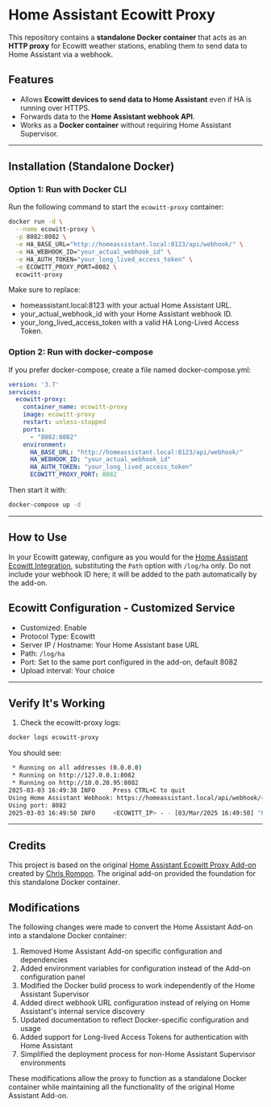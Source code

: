 # Home Assistant Ecowitt Proxy

This repository contains a **standalone Docker container** that acts as an **HTTP proxy** for Ecowitt weather stations, enabling them to send data to Home Assistant via a webhook.

## Features
- Allows **Ecowitt devices to send data to Home Assistant** even if HA is running over HTTPS.
- Forwards data to the **Home Assistant webhook API**.
- Works as a **Docker container** without requiring Home Assistant Supervisor.

---

## Installation (Standalone Docker)
### Option 1: Run with Docker CLI
Run the following command to start the `ecowitt-proxy` container:

```bash
docker run -d \
  --name ecowitt-proxy \
  -p 8082:8082 \
  -e HA_BASE_URL="http://homeassistant.local:8123/api/webhook/" \
  -e HA_WEBHOOK_ID="your_actual_webhook_id" \
  -e HA_AUTH_TOKEN="your_long_lived_access_token" \
  -e ECOWITT_PROXY_PORT=8082 \
  ecowitt-proxy
```

Make sure to replace:

- homeassistant.local:8123 with your actual Home Assistant URL.
- your_actual_webhook_id with your Home Assistant webhook ID.
- your_long_lived_access_token with a valid HA Long-Lived Access Token.

### Option 2: Run with docker-compose
If you prefer docker-compose, create a file named docker-compose.yml:

```yaml
version: '3.7'
services:
  ecowitt-proxy:
    container_name: ecowitt-proxy
    image: ecowitt-proxy
    restart: unless-stopped
    ports:
      - "8082:8082"
    environment:
      HA_BASE_URL: "http://homeassistant.local:8123/api/webhook/"
      HA_WEBHOOK_ID: "your_actual_webhook_id"
      HA_AUTH_TOKEN: "your_long_lived_access_token"
      ECOWITT_PROXY_PORT: 8082
```

Then start it with:

```bash
docker-compose up -d
```

---

## How to Use

In your Ecowitt gateway, configure as you would for the [Home Assistant Ecowitt Integration](https://www.home-assistant.io/integrations/ecowitt/), substituting the `Path` option with `/log/ha` only. Do not include your webhook ID here; it will be added to the path automatically by the add-on.

## Ecowitt Configuration - Customized Service

- Customized: Enable
- Protocol Type: Ecowitt
- Server IP / Hostname: Your Home Assistant base URL
- Path: `/log/ha`
- Port: Set to the same port configured in the add-on, default 8082
- Upload interval: Your choice

---

## Verify It's Working
1. Check the ecowitt-proxy logs:

```bash
docker logs ecowitt-proxy
```

You should see:

```bash
 * Running on all addresses (0.0.0.0)
 * Running on http://127.0.0.1:8082
 * Running on http://10.0.20.95:8082
2025-03-03 16:49:38 INFO     Press CTRL+C to quit
Using Home Assistant Webhook: https://homeassistant.local/api/webhook/<your_actual_webhook_id>
Using port: 8082
2025-03-03 16:49:50 INFO     <ECOWITT_IP> - - [03/Mar/2025 16:49:50] "POST /log/ha HTTP/1.1" 200 -
```

---

## Credits

This project is based on the original [Home Assistant Ecowitt Proxy Add-on](https://github.com/chrisromp/addon-ecowitt-proxy) created by [Chris Rompon](https://github.com/chrisromp). The original add-on provided the foundation for this standalone Docker container.

## Modifications

The following changes were made to convert the Home Assistant Add-on into a standalone Docker container:

1. Removed Home Assistant Add-on specific configuration and dependencies
2. Added environment variables for configuration instead of the Add-on configuration panel
3. Modified the Docker build process to work independently of the Home Assistant Supervisor
4. Added direct webhook URL configuration instead of relying on Home Assistant's internal service discovery
5. Updated documentation to reflect Docker-specific configuration and usage
6. Added support for Long-lived Access Tokens for authentication with Home Assistant
7. Simplified the deployment process for non-Home Assistant Supervisor environments

These modifications allow the proxy to function as a standalone Docker container while maintaining all the functionality of the original Home Assistant Add-on.

